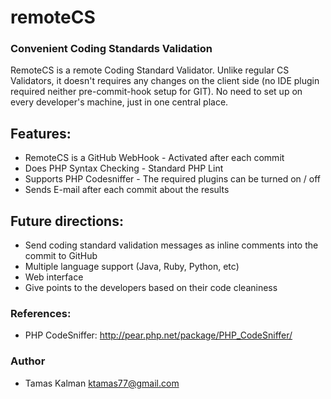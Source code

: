 remoteCS 
========

### Convenient Coding Standards Validation

RemoteCS is a remote Coding Standard Validator. Unlike regular CS Validators, it doesn't requires any changes on the client side (no IDE plugin required neither pre-commit-hook setup for GIT).
No need to set up on every developer's machine, just in one central place.

## Features:

* RemoteCS is a GitHub WebHook - Activated after each commit
* Does PHP Syntax Checking - Standard PHP Lint
* Supports PHP Codesniffer - The required plugins can be turned on / off
* Sends E-mail after each commit about the results

## Future directions:

* Send coding standard validation messages as inline comments into the commit to GitHub
* Multiple language support (Java, Ruby, Python, etc)
* Web interface
* Give points to the developers based on their code cleaniness

### References:
 
* PHP CodeSniffer: http://pear.php.net/package/PHP_CodeSniffer/

### Author

* Tamas Kalman <ktamas77@gmail.com>
